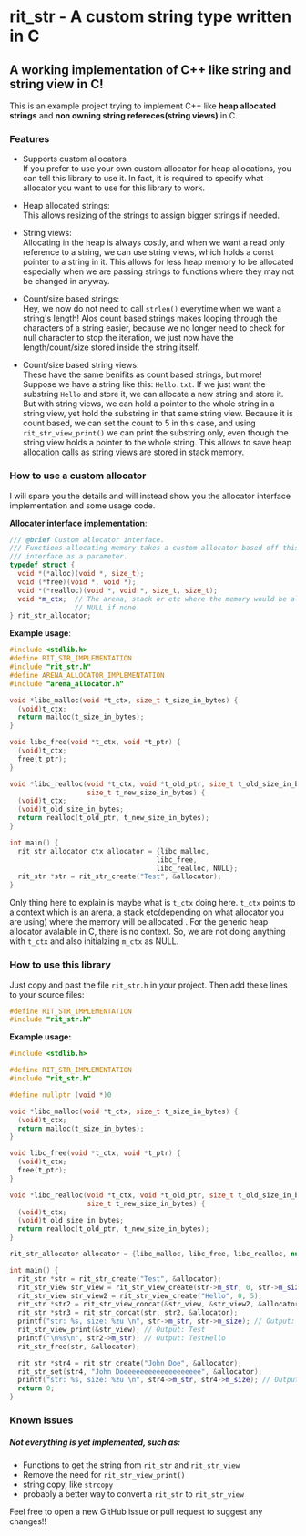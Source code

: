 # rit_str - A custom string type written in C

## A working implementation of C++ like string and string view in C!

This is an example project trying to implement C++ like **heap allocated strings**
and **non owning string refereces(string views)** in C.

### Features
- Supports custom allocators  
If you prefer to use your own custom allocator for heap allocations, you can tell
this library to use it. In fact, it is required to specify what allocator you
want to use for this library to work.

- Heap allocated strings:  
This allows resizing of the strings to assign bigger strings if needed.

- String views:  
Allocating in the heap is always costly, and when we want a read only reference
to a string, we can use string views, which holds a const pointer to a string in it.
This allows for less heap memory to be allocated especially when we are passing strings 
to functions where they may not be changed in anyway.

- Count/size based strings:  
Hey, we now do not need to call `strlen()` everytime when we want a string's length!
Alos count based strings makes looping through the characters of a string easier,
because we no longer need to check for null character to stop the iteration, we
just now have the length/count/size stored inside the string itself.

- Count/size based string views:  
These have the same benifits as count based strings, but more! Suppose we have a string
like this: `Hello.txt`. If we just want the substring `Hello` and store it, we can allocate
a new string and store it. But with string views, we can hold a pointer to the whole string 
in a string view, yet hold the substring in that same string view. Because it is count based, 
we can set the count to 5 in this case, and using `rit_str_view_print()` we can print the 
substring only, even though the string view holds a pointer to the whole string. This allows 
to save heap allocation calls as string views are stored in stack memory.

### How to use a custom allocator
I will spare you the details and will instead show you the allocator interface 
implementation and some usage code.

**Allocater interface implementation**:
```cpp
/// @brief Custom allocator interface.
/// Functions allocating memory takes a custom allocator based off this
/// interface as a parameter.
typedef struct {
  void *(*alloc)(void *, size_t);
  void (*free)(void *, void *);
  void *(*realloc)(void *, void *, size_t, size_t);
  void *m_ctx;  // The arena, stack or etc where the memory would be allocated,
                // NULL if none
} rit_str_allocator;
```

**Example usage**:
```cpp
#include <stdlib.h>
#define RIT_STR_IMPLEMENTATION
#include "rit_str.h"
#define ARENA_ALLOCATOR_IMPLEMENTATION
#include "arena_allocator.h"

void *libc_malloc(void *t_ctx, size_t t_size_in_bytes) {
  (void)t_ctx;
  return malloc(t_size_in_bytes);
}

void libc_free(void *t_ctx, void *t_ptr) {
  (void)t_ctx;
  free(t_ptr);
}

void *libc_realloc(void *t_ctx, void *t_old_ptr, size_t t_old_size_in_bytes,
                   size_t t_new_size_in_bytes) {
  (void)t_ctx;
  (void)t_old_size_in_bytes;
  return realloc(t_old_ptr, t_new_size_in_bytes);
}

int main() {
  rit_str_allocator ctx_allocator = {libc_malloc,
                                    libc_free,
                                    libc_realloc, NULL};
  rit_str *str = rit_str_create("Test", &allocator);
}
```
Only thing here to explain is maybe what is `t_ctx` doing here. `t_ctx` points
to a context which is an arena, a stack etc(depending on what allocator you are
using) where the memory will be allocated . For the generic heap allocator 
avalaible in C, there is no context. So, we are not doing anything with `t_ctx` 
and also initialzing `m_ctx` as NULL.

### How to use this library
Just copy and past the file `rit_str.h` in your project. Then add these lines to your
source files: 
```cpp
#define RIT_STR_IMPLEMENTATION
#include "rit_str.h"
```

**Example usage:**
```cpp
#include <stdlib.h>

#define RIT_STR_IMPLEMENTATION
#include "rit_str.h"

#define nullptr (void *)0

void *libc_malloc(void *t_ctx, size_t t_size_in_bytes) {
  (void)t_ctx;
  return malloc(t_size_in_bytes);
}

void libc_free(void *t_ctx, void *t_ptr) {
  (void)t_ctx;
  free(t_ptr);
}

void *libc_realloc(void *t_ctx, void *t_old_ptr, size_t t_old_size_in_bytes,
                   size_t t_new_size_in_bytes) {
  (void)t_ctx;
  (void)t_old_size_in_bytes;
  return realloc(t_old_ptr, t_new_size_in_bytes);
}

rit_str_allocator allocator = {libc_malloc, libc_free, libc_realloc, nullptr};

int main() {
  rit_str *str = rit_str_create("Test", &allocator);
  rit_str_view str_view = rit_str_view_create(str->m_str, 0, str->m_size);
  rit_str_view str_view2 = rit_str_view_create("Hello", 0, 5);
  rit_str *str2 = rit_str_view_concat(&str_view, &str_view2, &allocator);
  rit_str *str3 = rit_str_concat(str, str2, &allocator);
  printf("str: %s, size: %zu \n", str->m_str, str->m_size); // Output: str: Test, size: 4
  rit_str_view_print(&str_view); // Output: Test
  printf("\n%s\n", str2->m_str); // Output: TestHello
  rit_str_free(str, &allocator);

  rit_str *str4 = rit_str_create("John Doe", &allocator);
  rit_str_set(str4, "John Doeeeeeeeeeeeeeeeeeee", &allocator);
  printf("str: %s, size: %zu \n", str4->m_str, str4->m_size); // Output: str: John Doeeeeeeeeeeeeeeeeeee, size: 26
  return 0;
}
```

### Known issues
##### Not everything is yet implemented, such as:
- Functions to get the string from `rit_str` and `rit_str_view`
- Remove the need for `rit_str_view_print()`
- string copy, like `strcopy`
- probably a better way to convert a `rit_str` to `rit_str_view`

Feel free to open a new GitHub issue or pull request to suggest any changes!!
